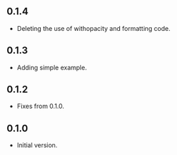 ## 0.1.4

- Deleting the use of withopacity and formatting code.

## 0.1.3

- Adding simple example.

## 0.1.2

- Fixes from 0.1.0.

## 0.1.0

- Initial version.